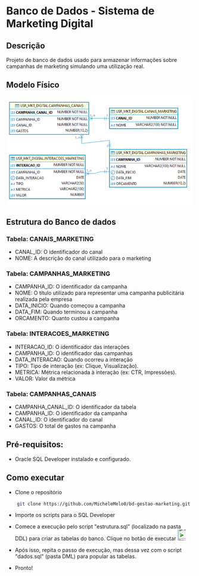 # Banco de Dados - Sistema de Marketing Digital

## Descrição
Projeto de banco de dados usado para armazenar informações sobre campanhas de marketing simulando uma utilização real.

## Modelo Físico
![Modelo físico do banco de dados](image-1.png)

## Estrutura do Banco de dados
### Tabela: CANAIS_MARKETING
- CANAL_ID: O identificador do canal
- NOME: A descrição do canal utilizado para o marketing

### Tabela: CAMPANHAS_MARKETING
- CAMPANHA_ID: O identificador da campanha
- NOME: O título utilizado para representar uma campanha publicitária realizada pela empresa
- DATA_INICIO: Quando começou a campanha
- DATA_FIM: Quando terminou a campanha
- ORCAMENTO: Quanto custou a campanha

### Tabela: INTERACOES_MARKETING
- INTERACAO_ID: O identificador das interações
- CAMPANHA_ID: O identificador das campanhas
- DATA_INTERACAO: Quando ocorreu a interação
- TIPO: Tipo de interação (ex: Clique, Visualização).
- METRICA: Métrica relacionada à interação (ex: CTR, Impressões).
- VALOR: Valor da métrica

### Tabela: CAMPANHAS_CANAIS
- CAMPANHA_CANAL_ID: O identificador da tabela
- CAMPANHA_ID: O identificador da campanha
- CANAL_ID: O identificador do canal
- GASTOS: O total de gastos na campanha


## Pré-requisitos:
- Oracle SQL Developer instalado e configurado.

## Como executar
- Clone o repositório
```bash
    git clone https://github.com/MicheleMelo0/bd-gestao-marketing.git
```

- Importe os scripts para o SQL Developer

- Comece a execução pelo script "estrutura.sql" (localizado na pasta DDL) para criar as tabelas do banco. Clique no botão de executar ![Botão executar](image.png)

- Após isso, repita o passo de execução, mas dessa vez com o script "dados.sql" (pasta DML) para popular as tabelas.

- Pronto! 